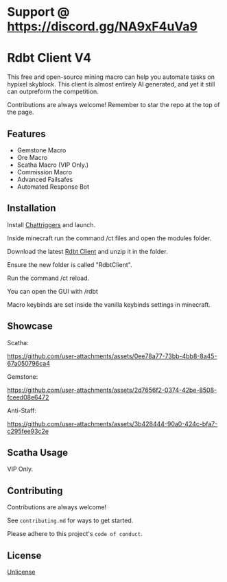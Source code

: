 # Support @ https://discord.gg/NA9xF4uVa9

# Rdbt Client V4

This free and open-source mining macro can help you automate tasks on hypixel skyblock.
This client is almost entirely AI generated, and yet it still can outpreform the competition.

Contributions are always welcome! Remember to star the repo at the top of the page.

## Features

- Gemstone Macro
- Ore Macro
- Scatha Macro (VIP Only.)
- Commission Macro
- Advanced Failsafes
- Automated Response Bot

## Installation

Install [Chattriggers](https://chattriggers.com/#download) and launch. 

Inside minecraft run the command /ct files and open the modules folder.

Download the latest [Rdbt Client](https://github.com/rdbtCVS/rdbtclient/archive/refs/heads/main.zip) and unzip it in the folder.

Ensure the new folder is called "RdbtClient".

Run the command /ct reload.

You can open the GUI with /rdbt

Macro keybinds are set inside the vanilla keybinds settings in minecraft. 

## Showcase

Scatha:

https://github.com/user-attachments/assets/0ee78a77-73bb-4bb8-8a45-67a050796ca4

Gemstone:

https://github.com/user-attachments/assets/2d7656f2-0374-42be-8508-fceed08e6472

Anti-Staff:

https://github.com/user-attachments/assets/3b428444-90a0-424c-bfa7-c295fee93c2e

## Scatha Usage

VIP Only.

## Contributing

Contributions are always welcome!

See `contributing.md` for ways to get started.

Please adhere to this project's `code of conduct`.


## License

[Unlicense](https://choosealicense.com/licenses/unlicense/)

